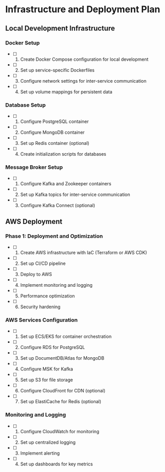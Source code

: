 # Infrastructure and Deployment Plan

## Local Development Infrastructure

### Docker Setup
- [ ] 1. Create Docker Compose configuration for local development
- [ ] 2. Set up service-specific Dockerfiles
- [ ] 3. Configure network settings for inter-service communication
- [ ] 4. Set up volume mappings for persistent data

### Database Setup
- [ ] 1. Configure PostgreSQL container
- [ ] 2. Configure MongoDB container
- [ ] 3. Set up Redis container (optional)
- [ ] 4. Create initialization scripts for databases

### Message Broker Setup
- [ ] 1. Configure Kafka and Zookeeper containers
- [ ] 2. Set up Kafka topics for inter-service communication
- [ ] 3. Configure Kafka Connect (optional)

## AWS Deployment

### Phase 1: Deployment and Optimization
- [ ] 1. Create AWS infrastructure with IaC (Terraform or AWS CDK)
- [ ] 2. Set up CI/CD pipeline
- [ ] 3. Deploy to AWS
- [ ] 4. Implement monitoring and logging
- [ ] 5. Performance optimization
- [ ] 6. Security hardening

### AWS Services Configuration
- [ ] 1. Set up ECS/EKS for container orchestration
- [ ] 2. Configure RDS for PostgreSQL
- [ ] 3. Set up DocumentDB/Atlas for MongoDB
- [ ] 4. Configure MSK for Kafka
- [ ] 5. Set up S3 for file storage
- [ ] 6. Configure CloudFront for CDN (optional)
- [ ] 7. Set up ElastiCache for Redis (optional)

### Monitoring and Logging
- [ ] 1. Configure CloudWatch for monitoring
- [ ] 2. Set up centralized logging
- [ ] 3. Implement alerting
- [ ] 4. Set up dashboards for key metrics
